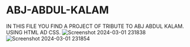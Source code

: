 # ABJ-ABDUL-KALAM
IN THIS FILE YOU FIND A PROJECT OF TRIBUTE TO ABJ ABDUL KALAM.<BR>
USING HTML AD CSS.
![Screenshot 2024-03-01 231838](https://github.com/anshverma200/ABJ-ABDUL-KALAM/assets/156953599/8447f026-e42b-4d43-894f-d07cae317336)
![Screenshot 2024-03-01 231854](https://github.com/anshverma200/ABJ-ABDUL-KALAM/assets/156953599/75c9f3c4-c3fd-402d-9078-490204ff48e3)
